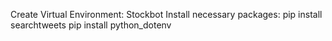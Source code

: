 Create Virtual Environment:
    Stockbot
Install necessary packages:
    pip install searchtweets
    pip install python_dotenv
